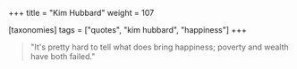 +++
title = "Kim Hubbard"
weight = 107

[taxonomies]
tags = ["quotes", "kim hubbard", "happiness"]
+++

> "It's pretty hard to tell what does bring happiness; poverty and wealth
> have both failed."
